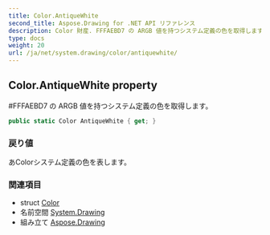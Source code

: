 ```yaml
---
title: Color.AntiqueWhite
second_title: Aspose.Drawing for .NET API リファレンス
description: Color 財産. FFFAEBD7 の ARGB 値を持つシステム定義の色を取得します
type: docs
weight: 20
url: /ja/net/system.drawing/color/antiquewhite/
---
```

## Color.AntiqueWhite property

#FFFAEBD7 の ARGB 値を持つシステム定義の色を取得します。

```csharp
public static Color AntiqueWhite { get; }
```

### 戻り値

あColorシステム定義の色を表します。

### 関連項目

* struct [Color](../)
* 名前空間 [System.Drawing](../../color/)
* 組み立て [Aspose.Drawing](../../../)


